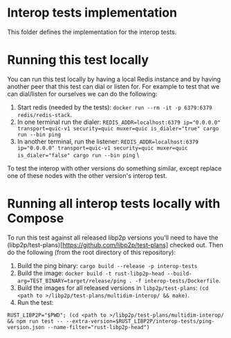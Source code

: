 # Interop tests implementation

This folder defines the implementation for the interop tests.

# Running this test locally

You can run this test locally by having a local Redis instance and by having
another peer that this test can dial or listen for. For example to test that we
can dial/listen for ourselves we can do the following:

1. Start redis (needed by the tests): `docker run --rm -it -p 6379:6379
   redis/redis-stack`.
2. In one terminal run the dialer: `REDIS_ADDR=localhost:6379 ip="0.0.0.0"
   transport=quic-v1 security=quic muxer=quic is_dialer="true" cargo run --bin ping`
3. In another terminal, run the listener: `REDIS_ADDR=localhost:6379
   ip="0.0.0.0" transport=quic-v1 security=quic muxer=quic is_dialer="false" cargo run --bin ping`
\

To test the interop with other versions do something similar, except replace one
of these nodes with the other version's interop test.

# Running all interop tests locally with Compose

To run this test against all released libp2p versions you'll need to have the
(libp2p/test-plans)[https://github.com/libp2p/test-plans] checked out. Then do
the following (from the root directory of this repository):

1. Build the ping binary: `cargo build --release -p interop-tests`
1. Build the image: `docker build -t rust-libp2p-head --build-arg=TEST_BINARY=target/release/ping . -f interop-tests/Dockerfile`.
1. Build the images for all released versions in `libp2p/test-plans`: `(cd <path to >/libp2p/test-plans/multidim-interop/ && make)`.
1. Run the test:
```
RUST_LIBP2P="$PWD"; (cd <path to >/libp2p/test-plans/multidim-interop/ && npm run test -- --extra-version=$RUST_LIBP2P/interop-tests/ping-version.json --name-filter="rust-libp2p-head")
```
